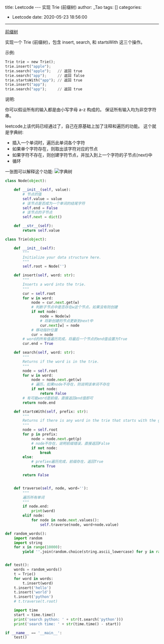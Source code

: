 title: Leetcode --- 实现 Trie (前缀树)
author: _Tao
tags: []
categories:
  - Leetcode
date: 2020-05-23 18:56:00
---
[前缀树](https://leetcode-cn.com/problems/implement-trie-prefix-tree)

实现一个 Trie (前缀树)，包含 insert, search, 和 startsWith 这三个操作。

示例:
```python
Trie trie = new Trie();
trie.insert("apple");
trie.search("apple");   // 返回 true
trie.search("app");     // 返回 false
trie.startsWith("app"); // 返回 true
trie.insert("app");   
trie.search("app");     // 返回 true
```

说明:

你可以假设所有的输入都是由小写字母 a-z 构成的。
保证所有输入均为非空字符串。


leetcode上该代码已经通过了，自己在原基础上加了注释和遍历的功能。
这个就是字典树:
-  插入一个单词时，遍历此单词各个字符
- 如果单个字符存在，则取出该字符对应的节点
- 如果字符不存在，则创建字符节点，并加入到上一个字符的子节点(next)中
- 循环

<!-- more -->

一张图可以解释这个功能:
![字典树](https://qxinhai.oss-cn-shenzhen.aliyuncs.com/pic/20180717203719720.png)

```python
class Node(object):

    def __init__(self, value):
        # 节点的值
        self.value = value
        # 该节点是否成为一个单词的结尾字符
        self.end = False
        # 该节点的子节点
        self.next = dict()

    def __str__(self):
        return self.value

class Trie(object):

    def __init__(self):
        """
        Initialize your data structure here.
        """
        self.root = Node('')

    def insert(self, word: str):
        """
        Inserts a word into the trie.
        """
        cur = self.root
        for w in word:
            node = cur.next.get(w)
            # 判断子节点中是否存在w这个节点，如果没有则创建
            if not node:
                node = Node(w)
                # 将新创建的节点更新到next中
                cur.next[w] = node
            # 移动指针位置
            cur = node
        # word的所有值遍历完成，将最后一个节点的end值设置为True
        cur.end = True

    def search(self, word: str):
        """
        Returns if the word is in the trie.
        """
        node = self.root
        for w in word:
            node = node.next.get(w)
            # 遍历，如果node不存在，则说明该单词不存在
            if not node:
                return False
        # 有可能word是前缀，直接返回end值即可
        return node.end

    def startsWith(self, prefix: str):
        """
        Returns if there is any word in the trie that starts with the given prefix.
        """
        node = self.root
        for p in prefix:
            node = node.next.get(p)
            # node不存在，说明前缀错误，直接返回False
            if not node:
                break
        else:
            # prefiex遍历完成，前缀存在，返回True
            return True

        return False


    def traverse(self, node, word=''):
        """
        遍历所有单词
        """
        if node.end:
            print(word)
        elif node:
            for node in node.next.values():
                self.traverse(node, word+node.value)

def random_words():
    import random
    import string
    for x in range(10000):
        yield ''.join(random.choice(string.ascii_lowercase) for y in range(random.randint(5, 15)))


def test():
    words = random_words()
    t = Trie()
    for word in words:
        t.insert(word)
    t.insert('hello')
    t.insert('world')
    t.insert('python')
    # t.traverse(t.root)

    import time
    start = time.time()
    print('search python: ' + str(t.search('python')))
    print('search time: ' + str(time.time() - start))

if __name__ == '__main__':
    test()
```
